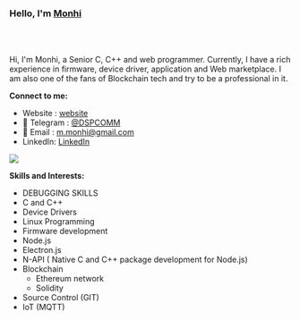 


### Hello,  I'm [Monhi](https://t.me/dspcomm)  




<br/>
<br/>

Hi, I'm Monhi, a Senior C, C++ and web programmer. Currently, I have a rich experience in firmware, device driver, application and Web marketplace. I am also one of the fans of Blockchain tech and try to be a professional in it.
<br/>  

**Connect to me:**
- Website : [website](https://www.dspcom.ir/)
- 💬 Telegram : [@DSPCOMM](https://t.me/DSPCOMM)
- 📝 Email : m.monhi@gmail.com
- LinkedIn: [LinkedIn](https://www.linkedin.com/in/monhi)

![](https://komarev.com/ghpvc/?username=monhi)


**Skills and Interests:**  

 - DEBUGGING SKILLS 
 - C and C++
 - Device Drivers 
 - Linux Programming
 - Firmware development
 - Node.js
 - Electron.js
 - N-API ( Native C and C++ package development for Node.js)
 - Blockchain
   - Ethereum network 
   - Solidity   
 - Source Control (GIT)
 - IoT (MQTT)

